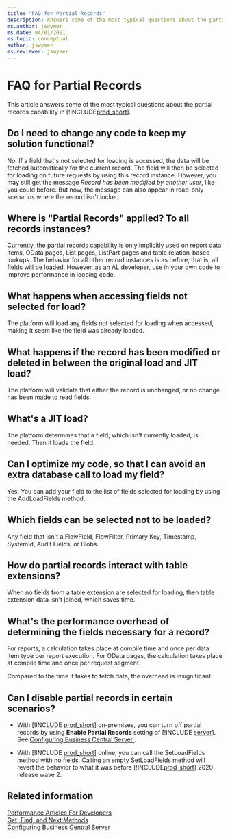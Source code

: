 ```yaml
---
title: "FAQ for Partial Records"
description: Answers some of the most typical questions about the partial records capability in Business Central
ms.author: jswymer
ms.date: 04/01/2021
ms.topic: conceptual
author: jswymer
ms.reviewer: jswymer
---
```

# FAQ for Partial Records

This article answers some of the most typical questions about the partial records capability in [!INCLUDE[prod_short](../developer/includes/prod_short.md)].

## Do I need to change any code to keep my solution functional? 

No. If a field that's not selected for loading is accessed, the data will be fetched automatically for the current record. The field will then be selected for loading on future requests by using this record instance. However, you may still get the message *Record has been modified by another user*, like you could before. But now, the message can also appear in read-only scenarios where the record isn't locked.

## Where is "Partial Records" applied? To all records instances?

Currently, the partial records capability is only implicitly used on report data items, OData pages, List pages, ListPart pages and table relation-based lookups. The behavior for all other record instances is as before, that is, all fields will be loaded. However, as an AL developer, use in your own code to improve performance in looping code.

## What happens when accessing fields not selected for load?

The platform will load any fields not selected for loading when accessed, making it seem like the field was already loaded. 

## What happens if the record has been modified or deleted in between the original load and JIT load?

The platform will validate that either the record is unchanged, or no change has been made to read fields.

## What's a JIT load? 

The platform determines that a field, which isn't currently loaded, is needed. Then it loads the field.

## Can I optimize my code, so that I can avoid an extra database call to load my field?

Yes. You can add your field to the list of fields selected for loading by using the AddLoadFields method.

## Which fields can be selected not to be loaded?

Any field that isn't a FlowField, FlowFilter, Primary Key, Timestamp, SystemId, Audit Fields, or Blobs.

## How do partial records interact with table extensions?

When no fields from a table extension are selected for loading, then table extension data isn't joined, which saves time.  

## What's the performance overhead of determining the fields necessary for a record? 

For reports, a calculation takes place at compile time and once per data item type per report execution. For OData pages, the calculation takes place at compile time and once per request segment.

Compared to the time it takes to fetch data, the overhead is insignificant.

## Can I disable partial records in certain scenarios?

- With [!INCLUDE [prod_short](includes/prod_short.md)] on-premises, you can turn off partial records by using **Enable Partial Records** setting of [!INCLUDE [server](includes/server.md)]. See [Configuring Business Central Server ](../administration/configure-server-instance.md#partialrecords).

- With [!INCLUDE [prod_short](includes/prod_short.md)] online, you can call the SetLoadFields method with no fields. Calling an empty SetLoadFields method will revert the behavior to what it was before [!INCLUDE[prod_short](../developer/includes/prod_short.md)] 2020 release wave 2.

## Related information

[Performance Articles For Developers](../performance/performance-developer.md)  
[Get, Find, and Next Methods](devenv-get-find-and-next-methods.md)  
[Configuring Business Central Server](../administration/configure-server-instance.md)  
